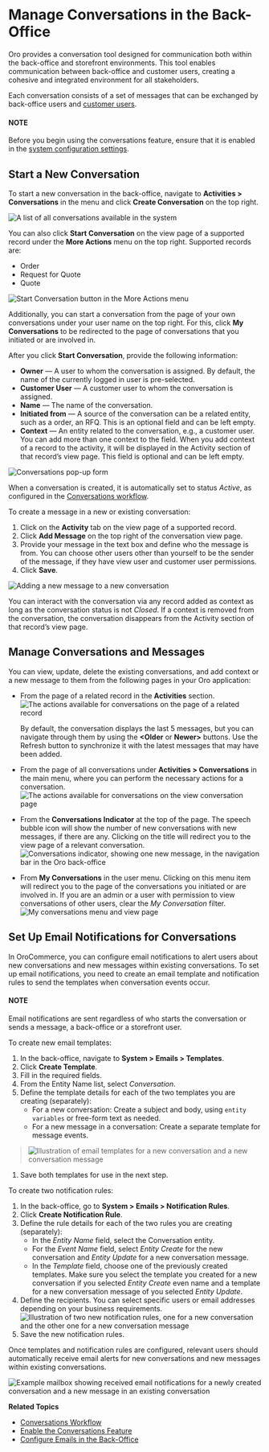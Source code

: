 <a id="doc-activities-conversations"></a>

# Manage Conversations in the Back-Office

Oro provides a conversation tool designed for communication both within the back-office and storefront environments. This tool enables communication between back-office and customer users, creating a cohesive and integrated environment for all stakeholders.

Each conversation consists of a set of messages that can be exchanged by back-office users and [customer users](../../../storefront/conversations/index.md#storefront-guide-conversations).

#### NOTE
Before you begin using the conversations feature, ensure that it is enabled in the [system configuration settings](../../system/configuration/commerce/customer/global-interactions.md#configuration-guide-commerce-configuration-interactions).

## Start a New Conversation

To start a new conversation in the back-office, navigate to **Activities > Conversations** in the menu and click **Create Conversation** on the top right.

![A list of all conversations available in the system](user/img/activities/conversation-list.png)

You can also click **Start Conversation** on the view page of a supported record under the **More Actions** menu on the top right. Supported records are:

* Order
* Request for Quote
* Quote

![Start Conversation button in the More Actions menu](user/img/activities/activities-conversations.png)

Additionally, you can start a conversation from the page of your own conversations under your user name on the top right. For this, click **My Conversations** to be redirected to the page of conversations that you initiated or are involved in.

After you click **Start Conversation**, provide the following information:

* **Owner** — A user to whom the conversation is assigned. By default, the name of the currently logged in user is pre-selected.
* **Customer User** — A customer user to whom the conversation is assigned.
* **Name** — The name of the conversation.
* **Initiated from** — A source of the conversation can be a related entity, such as a order, an RFQ. This is an optional field and can be left empty.
* **Context** — An entity related to the conversation, e.g., a customer user. You can add more than one context to the field. When you add context of a record to the activity, it will be displayed in the Activity section of that record’s view page. This field is optional and can be left empty.

![Conversations pop-up form](user/img/activities/activities-conversations-popup.png)

When a conversation is created, it is automatically set to status *Active*, as configured in the [Conversations workflow](../../system/workflows/system-workflows/conversations-workflow.md#system-workflows-conversations-backoffice-workflow).

To create a message in a new or existing conversation:

1. Click on the **Activity** tab on the view page of a supported record.
2. Click **Add Message** on the top right of the conversation view page.
3. Provide your message in the text box and define who the message is from. You can choose other users other than yourself to be the sender of the message, if they have view user and customer user permissions.
4. Click **Save**.

![Adding a new message to a new conversation](user/img/activities/add-new-message.png)

You can interact with the conversation via any record added as context as long as the conversation status is not *Closed*.
If a context is removed from the conversation, the conversation disappears from the Activity section of that record’s view page.

<a id="user-guide-activities-conversations-manage"></a>

## Manage Conversations and Messages

You can view, update, delete the existing conversations, and add context or a new message to them from the following pages in your Oro application:

* From the page of a related record in the **Activities** section.
  ![The actions available for conversations on the page of a related record](user/img/activities/ConversationRelatedRecord.png)

  By default, the conversation displays the last 5 messages, but you can navigate through them by using the **<Older** or **Newer>** buttons. Use the Refresh <i class="fas fa-sync-alt" aria-hidden="true"></i> button to synchronize it with the latest messages that may have been added.
* From the page of all conversations under **Activities > Conversations** in the main menu, where you can perform the necessary actions for a conversation.
  ![The actions available for conversations on the view conversation page](user/img/activities/ConversationViewPage.png)
* From the **Conversations Indicator** at the top of the page. The speech bubble icon will show the number of new conversations with new messages, if there are any. Clicking on the title will redirect you to the view page of a relevant conversation.
  ![Conversations indicator, showing one new message, in the navigation bar in the Oro back-office](user/img/activities/conversations-indicator.png)
* From **My Conversations** in the user menu. Clicking on this menu item will redirect you to the page of the conversations you initiated or are involved in. If you are an admin or a user with permission to view conversations of other users, clear the *My Conversation* filter.
  ![My conversations menu and view page](user/img/activities/my-conversations.png)

<a id="doc-activities-conversations-email-notifications"></a>

## Set Up Email Notifications for Conversations

In OroCommerce, you can configure email notifications to alert users about new conversations and new messages within existing conversations.
To set up email notifications, you need to create an email template and notification rules to send the templates when conversation events occur.

#### NOTE
Email notifications are sent regardless of who starts the conversation or sends a message, a back-office or a storefront user.

To create new email templates:

1. In the back-office, navigate to **System > Emails > Templates**.
2. Click **Create Template**.
3. Fill in the required fields.
4. From the Entity Name list, select *Conversation*.
5. Define the template details for each of the two templates you are creating (separately):
   * For a new conversation: Create a subject and body, using `entity variables` or free-form text as needed.
   * For a new message in a conversation: Create a separate template for message events.

> ![Illustration of email templates for a new conversation and a new conversation message](user/img/activities/conversation-email-templates.png)
1. Save both templates for use in the next step.

To create two notification rules:

1. In the back-office, go to **System > Emails > Notification Rules**.
2. Click **Create Notification Rule**.
3. Define the rule details for each of the two rules you are creating (separately):
   * In the *Entity Name* field, select the Conversation entity.
   * For the *Event Name* field, select *Entity Create* for the new conversation and *Entity Update* for a new conversation message.
   * In the *Template* field, choose one of the previously created templates. Make sure you select the template you created for a new conversation if you selected *Entity Create* even name and a template for a new conversation message of you selected *Entity Update*.
4. Define the recipients. You can select specific users or email addresses depending on your business requirements.
   ![Illustration of two new notification rules, one for a new conversation and the other one for a new conversation message](user/img/activities/conversation-notification-rule.png)
5. Save the new notification rules.

Once templates and notification rules are configured, relevant users should automatically receive email alerts for new conversations and new messages within existing conversations.

![Example mailbox showing received email notifications for a newly created conversation and a new message in an existing conversation](user/img/activities/conversations-email-notifications-received.png)

**Related Topics**

* [Conversations Workflow](../../system/workflows/system-workflows/conversations-workflow.md#system-workflows-conversations-backoffice-workflow)
* [Enable the Conversations Feature](../../system/configuration/commerce/customer/global-interactions.md#configuration-guide-commerce-configuration-interactions)
* [Configure Emails in the Back-Office](../../system/emails/index.md#admin-guide-email-configuration)

<!-- fa-bars = fa-navicon -->
<!-- Ic Tiles is used as Set As Default in saved views, and as tiles in display layout options -->
<!-- IcPencil refers to Rename in Commerce and Inline Editing in CRM -->
<!-- Check mark in the square. -->
<!-- SortDesc is also used as drop-down arrow -->
<!-- A -->
<!-- B -->
<!-- C -->
<!-- D -->
<!-- E -->
<!-- F -->
<!-- G -->
<!-- H -->
<!-- I -->
<!-- L -->
<!-- M -->
<!-- P -->
<!-- R -->
<!-- S -->
<!-- T -->
<!-- U -->
<!-- Z -->
